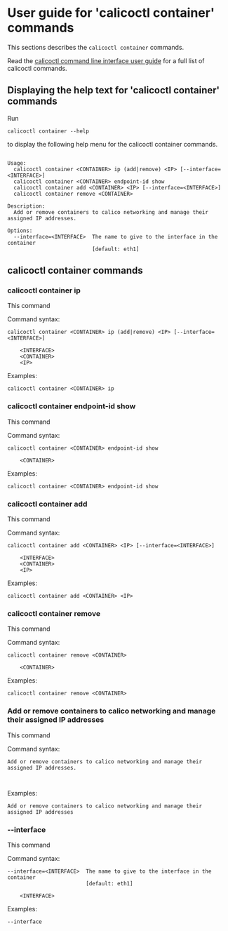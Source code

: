 
# User guide for 'calicoctl container' commands

This sections describes the `calicoctl container` commands.

Read the [calicoctl command line interface user guide](../calicoctl.md) for a full list of calicoctl commands.

## Displaying the help text for 'calicoctl container' commands

Run

    calicoctl container --help

to display the following help menu for the calicoctl container commands.

```

Usage:
  calicoctl container <CONTAINER> ip (add|remove) <IP> [--interface=<INTERFACE>]
  calicoctl container <CONTAINER> endpoint-id show
  calicoctl container add <CONTAINER> <IP> [--interface=<INTERFACE>]
  calicoctl container remove <CONTAINER>

Description:
  Add or remove containers to calico networking and manage their assigned IP addresses.

Options:
  --interface=<INTERFACE>  The name to give to the interface in the container
                           [default: eth1]

```

## calicoctl container commands


### calicoctl container <CONTAINER> ip 
This command


Command syntax:

```
calicoctl container <CONTAINER> ip (add|remove) <IP> [--interface=<INTERFACE>]

    <INTERFACE>
    <CONTAINER>
    <IP>
```

Examples:

```
calicoctl container <CONTAINER> ip 
```

### calicoctl container <CONTAINER> endpoint-id show
This command


Command syntax:

```
calicoctl container <CONTAINER> endpoint-id show

    <CONTAINER>
```

Examples:

```
calicoctl container <CONTAINER> endpoint-id show
```

### calicoctl container add <CONTAINER> <IP> 
This command


Command syntax:

```
calicoctl container add <CONTAINER> <IP> [--interface=<INTERFACE>]

    <INTERFACE>
    <CONTAINER>
    <IP>
```

Examples:

```
calicoctl container add <CONTAINER> <IP> 
```

### calicoctl container remove <CONTAINER>
This command


Command syntax:

```
calicoctl container remove <CONTAINER>

    <CONTAINER>
```

Examples:

```
calicoctl container remove <CONTAINER>
```

### Add or remove containers to calico networking and manage their assigned IP addresses
This command


Command syntax:

```
Add or remove containers to calico networking and manage their assigned IP addresses.

    
```

Examples:

```
Add or remove containers to calico networking and manage their assigned IP addresses
```

### --interface
This command


Command syntax:

```
--interface=<INTERFACE>  The name to give to the interface in the container
                         [default: eth1]

    <INTERFACE>
```

Examples:

```
--interface
```

